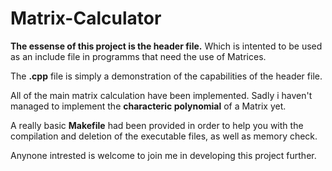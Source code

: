 # Matrix-Calculator

__The essense of this project is the header file.__
Which is intented to be used as an include file in programms that need the use of Matrices.

The __.cpp__ file is simply a demonstration of the capabilities of the header file.

All of the main matrix calculation have been implemented.
Sadly i haven't managed to implement the __characteric polynomial__ of a Matrix yet.

A really basic __Makefile__ had been provided in order to help you with the compilation and deletion of the executable files, as well as memory check.

Anynone intrested is welcome to join me in developing this project further.
